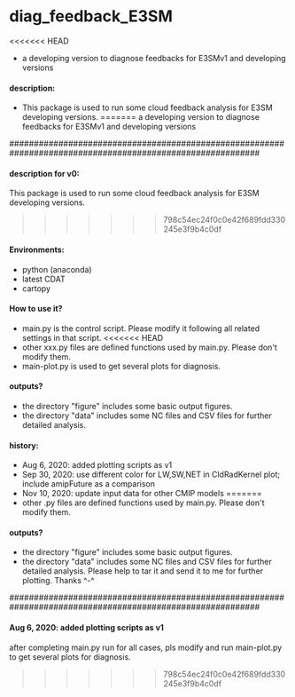 

# diag_feedback_E3SM
<<<<<<< HEAD
- a developing version to diagnose feedbacks for E3SMv1 and developing versions

#### description:
- This package is used to run some cloud feedback analysis for E3SM developing versions.
=======
a developing version to diagnose feedbacks for E3SMv1 and developing versions

###########################################################################################################
#### description for v0:
This package is used to run some cloud feedback analysis for E3SM developing versions.

>>>>>>> 798c54ec24f0c0e42f689fdd330245e3f9b4c0df

#### Environments:
- python (anaconda)
- latest CDAT
- cartopy

#### How to use it?
- main.py is the control script. Please modify it following all related settings in that script.
<<<<<<< HEAD
- other xxx.py files are defined functions used by main.py. Please don't modify them.
- main-plot.py is used to get several plots for diagnosis. 

#### outputs?
- the directory "figure" includes some basic output figures.
- the directory "data" includes some NC files and CSV files for further detailed analysis.


#### history:
- Aug 6, 2020: added plotting scripts as v1
- Sep 30, 2020: use different color for LW,SW,NET in CldRadKernel plot; include amipFuture as a comparison
- Nov 10, 2020: update input data for other CMIP models
=======
- other .py files are defined functions used by main.py. Please don't modify them.

#### outputs?
- the directory "figure" includes some basic output figures.
- the directory "data" includes some NC files and CSV files for further detailed analysis. Please help to tar it and send it to me for further plotting. Thanks ^-^


###########################################################################################################
#### Aug 6, 2020: added plotting scripts as v1

after completing main.py run for all cases, pls modify and run main-plot.py to get several plots for diagnosis.

>>>>>>> 798c54ec24f0c0e42f689fdd330245e3f9b4c0df
